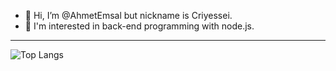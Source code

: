 - 👋 Hi, I’m @AhmetEmsal but nickname is Criyessei.
- 👀 I'm interested in back-end programming with node.js.
---
![Top Langs](https://github-readme-stats.vercel.app/api/top-langs/?username=AhmetEmsal&theme=tokyonight)
